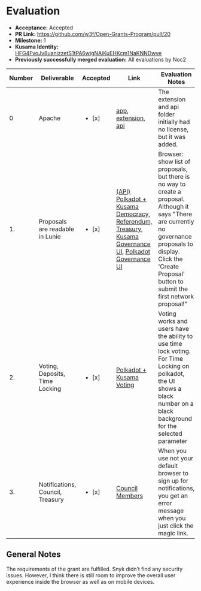 # Evaluation

* **Acceptance:** Accepted
* **PR Link:** https://github.com/w3f/Open-Grants-Program/pull/20
* **Milestone:** 1
* **Kusama Identity:** [HFG4FvoJv8uanizzetS1tPA6wigNAiKuEHKcm1NaKNNDwve](https://polkascan.io/pre/kusama/account/HFG4FvoJv8uanizzetS1tPA6wigNAiKuEHKcm1NaKNNDwve)
* **Previously successfully merged evaluation:** All evaluations by Noc2

| Number | Deliverable | Accepted | Link | Evaluation Notes |
| ------------- | ------------- | ------------- | ------------- |------------- |
| 0 | Apache | <ul><li>[x] </li></ul>| [app](https://github.com/luniehq/lunie/blob/develop/app/LICENSE), [extension](https://github.com/luniehq/lunie/blob/develop/extension/LICENSE), [api](https://github.com/luniehq/lunie/blob/develop/api/LICENSE) | The extension and api folder initially had no license, but it was added. 
| 1. | Proposals are readable in Lunie | <ul><li>[x] </li></ul>|  [(API) Polkadot + Kusama Democracy, Referendum, Treasury](https://github.com/luniehq/lunie/blob/develop/api/lib/reducers/polkadotV0-reducers.js#L539-L615), [Kusama Governance UI](https://app.lunie.io/kusama/proposals), [Polkadot Governance UI](https://app.lunie.io/polkadot/proposals) | Browser: show list of proposals, but there is no way to create a proposal. Although it says "There are currently no governance proposals to display. Click the 'Create Proposal' button to submit the first network proposal!" 
| 2. | Voting, Deposits, Time Locking | <ul><li>[x] </li></ul>| [Polkadot + Kusama Voting](https://github.com/luniehq/lunie/blob/develop/app/src/ActionModal/components/ModalVotePolkadot.vue)|  Voting works and users have the ability to use time lock voting. For Time Locking on polkadot, the UI shows a black number on a black background for the selected parameter 
| 3. | Notifications, Council, Treasury | <ul><li>[x] </li></ul>| [Council Members](https://github.com/luniehq/lunie/blob/36768cfd5ac7acaf29b05e10770fce49ef347450/api/lib/reducers/polkadotV0-reducers.js#L706) |  When you use not your default browser to sign up for notifications, you get an error message when you just click the magic link. 

## General Notes

The requirements of the grant are fulfilled. Snyk didn’t find any security issues. However, I think there is still room to improve the overall user experience inside the browser as well as on mobile devices. 
